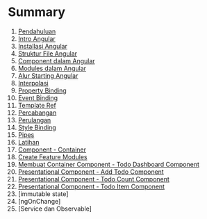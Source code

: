 # Summary

1. [Pendahuluan](readme.md)
2. [Intro Angular](pendahuluan.md)
3. [Installasi Angular](install.md)
4. [Struktur File Angular](struktur.md)
5. [Component dalam Angular](component.md)
6. [Modules dalam Angular](modules.md)
7. [Alur Starting Angular](alur.md)
8. [Interpolasi](interpolasi.md)
9. [Property Binding](property.md)
10. [Event Binding](event.md)
11. [Template Ref](templateRef.md)
12. [Percabangan](ngIf.md)
13. [Perulangan](ngFor.md)
14. [Style Binding](style.md)
15. [Pipes](pipes.md)
16. [Latihan](latihan.md)
17. [Component - Container](component-container.md)
18. [Create Feature Modules](create-modules.md)
19. [Membuat Container Component - Todo Dashboard Component](todo-dashboard-component.md)
20. [Presentational Component - Add Todo Component](add-todo-component.md)
21. [Presentational Component - Todo Count Component](todo-count-component.md)
22. [Presentational Component - Todo Item Component](todo-item-component.md)
23. [immutable state]
24. [ngOnChange]
25. [Service dan Observable]

